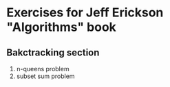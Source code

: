 # Exercises for Jeff Erickson "Algorithms" book 

## Bakctracking section
1. n-queens problem
2. subset sum problem

